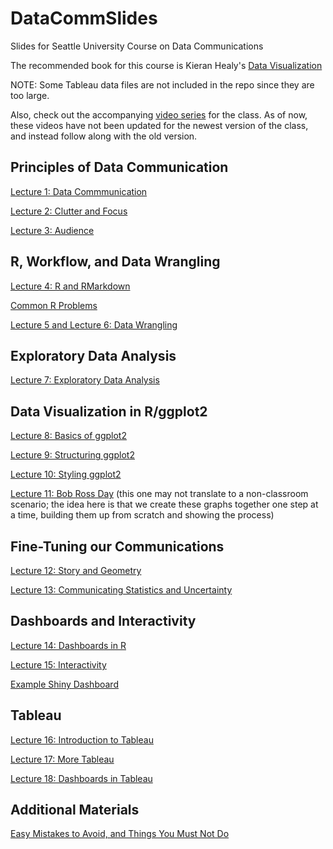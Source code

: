 # DataCommSlides
Slides for Seattle University Course on Data Communications

The recommended book for this course is Kieran Healy's [Data Visualization](http://socviz.co/)

NOTE: Some Tableau data files are not included in the repo since they are too large.

Also, check out the accompanying [video series](https://nickchk.com/videos.html#dcomm) for the class. As of now, these videos have not been updated for the newest version of the class, and instead follow along with the old version.

## Principles of Data Communication 

[Lecture 1: Data Commmunication](https://nickch-k.github.io/DataCommSlides/Lecture_01_Data_Communication.html#/)

[Lecture 2: Clutter and Focus](https://nickch-k.github.io/DataCommSlides/Lecture_02_Clutter_and_Focus.html#/)

[Lecture 3: Audience](https://nickch-k.github.io/DataCommSlides/Lecture_03_Audience.html#/)

## R, Workflow, and Data Wrangling

[Lecture 4: R and RMarkdown](https://nickch-k.github.io/DataCommSlides/Lecture_04_R_and_RMarkdown.html#/)

[Common R Problems](https://nickch-k.github.io/DataCommSlides/Lecture_04_Common_R_Problems.html#/)

[Lecture 5 and Lecture 6: Data Wrangling](https://nickch-k.github.io/DataCommSlides/Lecture_05_and_06_Data_Wrangling.html#/)

## Exploratory Data Analysis

[Lecture 7: Exploratory Data Analysis](https://nickch-k.github.io/DataCommSlides/Lecture_07_EDA.html#/)


## Data Visualization in R/ggplot2

[Lecture 8: Basics of ggplot2](https://nickch-k.github.io/DataCommSlides/Lecture_08_Basics_of_ggplot2.html#/)

[Lecture 9: Structuring ggplot2](https://nickch-k.github.io/DataCommSlides/Lecture_09_Structuring_ggplot.html#/)

[Lecture 10: Styling ggplot2](https://nickch-k.github.io/DataCommSlides/Lecture_10_Styling_ggplot.html#/)

[Lecture 11: Bob Ross Day](https://nickch-k.github.io/DataCommSlides/Lecture_11_Bob_Ross.html#/) (this one may not translate to a non-classroom scenario; the idea here is that we create these graphs together one step at a time, building them up from scratch and showing the process)


## Fine-Tuning our Communications

[Lecture 12: Story and Geometry](https://nickch-k.github.io/DataCommSlides/Lecture_12_Story_and_Geometry.html#/)

[Lecture 13: Communicating Statistics and Uncertainty](https://nickch-k.github.io/DataCommSlides/Lecture_13_Statistics.html#/)

## Dashboards and Interactivity

[Lecture 14: Dashboards in R](https://nickch-k.github.io/DataCommSlides/Lecture_14_Dashboards_in_R.html#/)

[Lecture 15: Interactivity](https://nickch-k.github.io/DataCommSlides/Lecture_15_Interactive_Visuals_in_R.html#/)

[Example Shiny Dashboard](https://nickch-k.shinyapps.io/Lecture_18_Example_Shiny/)

## Tableau

[Lecture 16: Introduction to Tableau](https://nickch-k.github.io/DataCommSlides/Lecture_16_Intro_to_Tableau.html#/)

[Lecture 17: More Tableau](https://nickch-k.github.io/DataCommSlides/Lecture_17_More_Tableau.html#/)

[Lecture 18: Dashboards in Tableau](https://nickch-k.github.io/DataCommSlides/Lecture_18_Dashboards_in_Tableau.html#/)


## Additional Materials

[Easy Mistakes to Avoid, and Things You Must Not Do](https://nickch-k.github.io/DataCommSlides/Easy_Mistakes_to_Avoid.html)